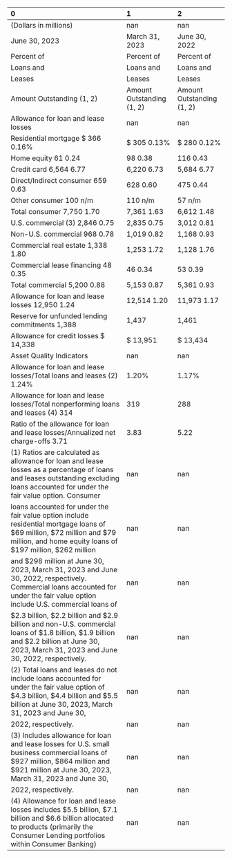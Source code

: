 | 0                                                                                                                                                                                          | 1                         | 2                         |
|:-------------------------------------------------------------------------------------------------------------------------------------------------------------------------------------------|:--------------------------|:--------------------------|
| (Dollars in millions)                                                                                                                                                                      | nan                       | nan                       |
| June 30, 2023                                                                                                                                                                              | March 31, 2023            | June 30, 2022             |
| Percent of                                                                                                                                                                                 | Percent of                | Percent of                |
| Loans and                                                                                                                                                                                  | Loans and                 | Loans and                 |
| Leases                                                                                                                                                                                     | Leases                    | Leases                    |
| Amount Outstanding (1, 2)                                                                                                                                                                  | Amount Outstanding (1, 2) | Amount Outstanding (1, 2) |
| Allowance for loan and lease losses                                                                                                                                                        | nan                       | nan                       |
| Residential mortgage $ 366 0.16%                                                                                                                                                           | $ 305 0.13%               | $ 280 0.12%               |
| Home equity 61 0.24                                                                                                                                                                        | 98 0.38                   | 116 0.43                  |
| Credit card 6,564 6.77                                                                                                                                                                     | 6,220 6.73                | 5,684 6.77                |
| Direct/Indirect consumer 659 0.63                                                                                                                                                          | 628 0.60                  | 475 0.44                  |
| Other consumer 100 n/m                                                                                                                                                                     | 110 n/m                   | 57 n/m                    |
| Total consumer 7,750 1.70                                                                                                                                                                  | 7,361 1.63                | 6,612 1.48                |
| U.S. commercial (3) 2,846 0.75                                                                                                                                                             | 2,835 0.75                | 3,012 0.81                |
| Non-U.S. commercial 968 0.78                                                                                                                                                               | 1,019 0.82                | 1,168 0.93                |
| Commercial real estate 1,338 1.80                                                                                                                                                          | 1,253 1.72                | 1,128 1.76                |
| Commercial lease financing 48 0.35                                                                                                                                                         | 46 0.34                   | 53 0.39                   |
| Total commercial 5,200 0.88                                                                                                                                                                | 5,153 0.87                | 5,361 0.93                |
| Allowance for loan and lease losses 12,950 1.24                                                                                                                                            | 12,514 1.20               | 11,973 1.17               |
| Reserve for unfunded lending commitments 1,388                                                                                                                                             | 1,437                     | 1,461                     |
| Allowance for credit losses $ 14,338                                                                                                                                                       | $ 13,951                  | $ 13,434                  |
| Asset Quality Indicators                                                                                                                                                                   | nan                       | nan                       |
| Allowance for loan and lease losses/Total loans and leases (2) 1.24%                                                                                                                       | 1.20%                     | 1.17%                     |
| Allowance for loan and lease losses/Total nonperforming loans and leases (4) 314                                                                                                           | 319                       | 288                       |
| Ratio of the allowance for loan and lease losses/Annualized net charge-offs 3.71                                                                                                           | 3.83                      | 5.22                      |
| (1) Ratios are calculated as allowance for loan and lease losses as a percentage of loans and leases outstanding excluding loans accounted for under the fair value option. Consumer       | nan                       | nan                       |
| loans accounted for under the fair value option include residential mortgage loans of $69 million, $72 million and $79 million, and home equity loans of $197 million, $262 million        | nan                       | nan                       |
| and $298 million at June 30, 2023, March 31, 2023 and June 30, 2022, respectively. Commercial loans accounted for under the fair value option include U.S. commercial loans of             | nan                       | nan                       |
| $2.3 billion, $2.2 billion and $2.9 billion and non-U.S. commercial loans of $1.8 billion, $1.9 billion and $2.2 billion at June 30, 2023, March 31, 2023 and June 30, 2022, respectively. | nan                       | nan                       |
| (2) Total loans and leases do not include loans accounted for under the fair value option of $4.3 billion, $4.4 billion and $5.5 billion at June 30, 2023, March 31, 2023 and June 30,     | nan                       | nan                       |
| 2022, respectively.                                                                                                                                                                        | nan                       | nan                       |
| (3) Includes allowance for loan and lease losses for U.S. small business commercial loans of $927 million, $864 million and $921 million at June 30, 2023, March 31, 2023 and June 30,     | nan                       | nan                       |
| 2022, respectively.                                                                                                                                                                        | nan                       | nan                       |
| (4) Allowance for loan and lease losses includes $5.5 billion, $7.1 billion and $6.6 billion allocated to products (primarily the Consumer Lending portfolios within Consumer Banking)     | nan                       | nan                       |